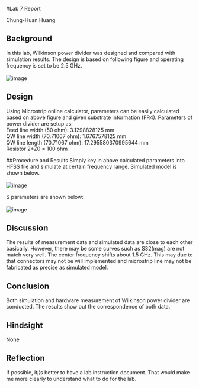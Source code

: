 #Lab 7 Report

Chung-Huan Huang

## Background
In this lab, Wilkinson power divider was designed and compared with simulation results. The design is based on following figure and operating frequency is set to be 2.5 GHz.<br>
<br>![image](https://github.com/CourseReps/ECEN452-Spring2016/blob/master/Students/tim721w/Lab7/Wilkinson_equivalent_circuit.png)<br>

## Design
Using Microstrip online calculator, parameters can be easily calculated based on above figure and given substrate information (FR4). Parameters of power divider are setup as:<br>
Feed line width (50 ohm): 3.1298828125 mm<br>
QW line width (70.71067 ohm): 1.6767578125 mm<br>
QW line length (70.71067 ohm): 17.295580370995644 mm<br>
Resistor 2*Z0  = 100 ohm<br>

##Procedure and Results
Simply key in above calculated parameters into HFSS file and simulate at certain frequency range. Simulated model is shown below.<br>
<br>![image](https://github.com/CourseReps/ECEN452-Spring2016/blob/master/Students/tim721w/Lab7/model.png)<br>

S parameters are shown below:<br>
<br>![image](https://github.com/CourseReps/ECEN452-Spring2016/blob/master/Students/tim721w/Lab7/Wilkinson_S_dB.png)<br>


## Discussion
The results of measurement data and simulated data are close to each other basically. However, there may be some curves such as S32(mag) are not match very well. The center frequency shifts about 1.5 GHz. This may due to that connectors may not be will implemented and microstrip line may not be fabricated as precise as simulated model.<br>

## Conclusion
Both simulation and hardware measurement of Wilkinson power divider are conducted. The results show out the correspondence of both data.<br>

## Hindsight
None<br>

## Reflection
If possible, it¡¦s better to have a lab instruction document. That would make me more clearly to understand what to do for the lab.<br>
